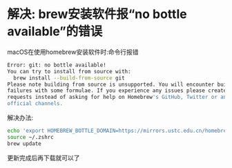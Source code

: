 # 解决: brew安装软件报“no bottle available”的错误

macOS在使用homebrew安装软件时:命令行报错

```bash
Error: git: no bottle available!
You can try to install from source with:
  brew install --build-from-source git
Please note building from source is unsupported. You will encounter build
failures with some formulae. If you experience any issues please create pull
requests instead of asking for help on Homebrew's GitHub, Twitter or any other
official channels.

```

解决办法:

```bash
echo 'export HOMEBREW_BOTTLE_DOMAIN=https://mirrors.ustc.edu.cn/homebrew-bottles' >> ~/.zshrc
source ~/.zshrc
brew update
```

更新完成后再下载就可以了